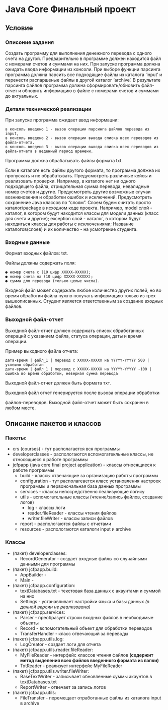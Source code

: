 # Java Core Финальный проект 
## Условие
### Описоние задания
Создать программу для выполнения денежного перевода с одного счета на другой.
Предварительно в программе должен находится файл с номерами счетов и суммами
на них. При запуске программа должна ожидать ввода информации из консоли.
При выборе функции парсинга программа должна парсить все подходящие файлы из
каталога ‘input’ и перенести распаршеные файлы в другой каталог ‘archive’. В
результате парсинга файлов программа должна сформировать/обновить файл-отчет и
обновить информацию в файле с номерами счетов и суммами до актуальных.
### Детали технической реализации
При запуске программа ожидает ввод информации:

    в консоль введено 1 - вызов операции парсинга файлов перевода из input,
    в консоль введено 2 - вызов операции вывода списка всех переводов из файла-отчета.
    в консоль введено 3 - вызов операции вывода списка всех переводов из файла-отчета в веденный период времени.

Программа должна обрабатывать файлы формата txt.

Если в каталоге есть файлы другого формата, то программа должна их пропускать и не
обрабатывать. Предусмотреть различные кейсы и реализовать проверки.
Например, в каталоге нет ни одного подходящего файла, отрицательная сумма
перевода, невалидные номер счетов и другие. Предусмотреть другие возможные
случаи возникновения и обработки ошибок и исключений. Предусмотреть сохранение
Java классов по “слоям”. Слоем будем считать просто каталог/package в исходном
коде проекта. Например, model слой - каталог, в котором будут находится классы для
модели данных (класс для счета и другие); exception слой - каталог, в котором будут
находиться классы для работы с исключениями; Название каталогов(слоев) и их
количество - на усмотрение студента.
### Входные данные
Формат входных файлов: txt.

Файлы должны содержать поля:

    ● номер счета с (10 цифр ХХХХХ-ХХХХХ);
    ● номер счета на (10 цифр ХХХХХ-ХХХХХ);
    ● сумма для перевода (только целые числа).
Входной файл может содержать любое количество других полей, но во время
обработки файла нужно получать информацию только из трех вышеописанных.
Студент является ответственным за создание входных файлов.

### Выходной файл-отчет
Выходной файл-отчет должен содержать список обработанных операций с указанием
файла, статуса операции, даты и время операции.

Пример выходного файла отчета:

    дата-время | файл_1 | перевод с XXXXX-XXXXX на YYYYY-YYYYY 500 | успешно обработан
    дата-время | файл_1 | перевод с XXXXX-XXXXX на YYYYY-YYYYY -100 | ошибка во время обработки, неверная сумма перевода
    
Выходной файл-отчет должен быть формата тхт.

Выходной файл отчет генерируется после вызова операции обработки

файлов-переводов. Выходной файл-отчет может быть сохранен в любом месте.

## Описание пакетов и классов
### Пакеты:
- crs (courses) - тут располагается вся программы
- developerclasses - распологаются вспомогатекльные классы, не относящиеся к работе программы
- jcfpapp (java core final project application) - классы относящиеся к работе программы
    - build - классы отвечающие за организацию работы программы
    - configuration - тут располагеается класс установления настроек программы и первоночальная база данных программы
    - services - классы непосредственно пеализующие логику
    - utils - вспомогательные классы (чтение/запись файлов, создание логов)
        - log - классы логи
        - reader.fileReader - классы чтения файлов
        - writer.fileWriter - классы записи файлов
    - report - распологаются файлы с отчетами
    - resources - распологаются каталоги input и archive
### Классы
- (пакет) developerclasses:
    - RecordGenerator - создает входные файлы со случайными данными для программы
- (пакет) jcfpapp.build:
    - AppBuilder -
    - Main -
- (пакет) jcfpapp.configuration:
    - textDatabases.txt - текстовая база данных с акаунтами и суммой на них
    - Settings - устанавливает настройки языка и базы данных *(в данной версии не реализована)*
- (пакет) jcfpapp.services:
    - Parser - преобразует строки входных файлов в необходимые объекты
    - Record - вспомогательный объект для обработки переводов 
    - TransferHandler - класс отвечающий за переводы
- (пакет) jcfpapp.utils.log:
    - LogCreator - создает логи для отчета  
- (пакет) jcfpapp.utils.reader.fileReader:
    - MyFileReader - интерфейс классов чтения файлов **(содержит метод выделения всех файлов введенного формата из папки)**
    - TxtReader - реализует интерфейс MyFileReader
- (пакет) jcfpapp.utils.writer.fileWriter:
    - BaseTextWriter - записывает обновленные суммы акаунтов в textDatabases.txt
    - ReportWriter - отвечает за запись логов
- (пакет) jcfpapp.utils:
    - FileTransfer - перемещает отработанные файлы из каталога input в archive
